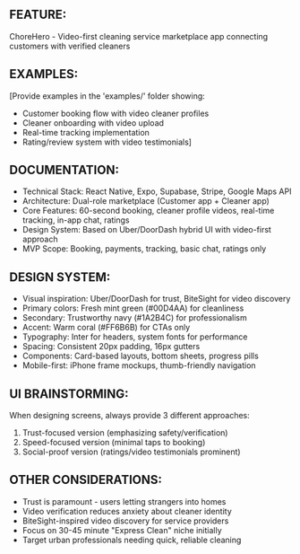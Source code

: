 ## FEATURE:

ChoreHero - Video-first cleaning service marketplace app connecting customers with verified cleaners

## EXAMPLES:

[Provide examples in the 'examples/' folder showing:
- Customer booking flow with video cleaner profiles
- Cleaner onboarding with video upload
- Real-time tracking implementation
- Rating/review system with video testimonials]

## DOCUMENTATION:

- Technical Stack: React Native, Expo, Supabase, Stripe, Google Maps API
- Architecture: Dual-role marketplace (Customer app + Cleaner app)
- Core Features: 60-second booking, cleaner profile videos, real-time tracking, in-app chat, ratings
- Design System: Based on Uber/DoorDash hybrid UI with video-first approach
- MVP Scope: Booking, payments, tracking, basic chat, ratings only

## DESIGN SYSTEM:
- Visual inspiration: Uber/DoorDash for trust, BiteSight for video discovery
- Primary colors: Fresh mint green (#00D4AA) for cleanliness
- Secondary: Trustworthy navy (#1A2B4C) for professionalism  
- Accent: Warm coral (#FF6B6B) for CTAs only
- Typography: Inter for headers, system fonts for performance
- Spacing: Consistent 20px padding, 16px gutters
- Components: Card-based layouts, bottom sheets, progress pills
- Mobile-first: iPhone frame mockups, thumb-friendly navigation

## UI BRAINSTORMING:
When designing screens, always provide 3 different approaches:
1. Trust-focused version (emphasizing safety/verification)
2. Speed-focused version (minimal taps to booking)
3. Social-proof version (ratings/video testimonials prominent)

## OTHER CONSIDERATIONS:

- Trust is paramount - users letting strangers into homes
- Video verification reduces anxiety about cleaner identity
- BiteSight-inspired video discovery for service providers
- Focus on 30-45 minute "Express Clean" niche initially
- Target urban professionals needing quick, reliable cleaning
